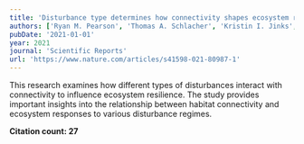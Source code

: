 ```yaml
---
title: 'Disturbance type determines how connectivity shapes ecosystem resilience'
authors: ['Ryan M. Pearson', 'Thomas A. Schlacher', 'Kristin I. Jinks', 'Andrew D. Olds', 'Christopher J. Brown', 'Rod M. Connolly']
pubDate: '2021-01-01'
year: 2021
journal: 'Scientific Reports'
url: 'https://www.nature.com/articles/s41598-021-80987-1'
---
```


This research examines how different types of disturbances interact with connectivity to influence ecosystem resilience. The study provides important insights into the relationship between habitat connectivity and ecosystem responses to various disturbance regimes.

**Citation count: 27**